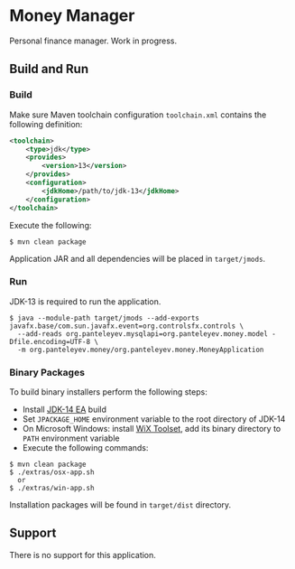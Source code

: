 # Money Manager

Personal finance manager. Work in progress.

## Build and Run

### Build

Make sure Maven toolchain configuration ```toolchain.xml``` contains the following
definition:
```xml
<toolchain>
    <type>jdk</type>
    <provides>
        <version>13</version>
    </provides>
    <configuration>
        <jdkHome>/path/to/jdk-13</jdkHome>
    </configuration>
</toolchain>
```
Execute the following:
```shell script
$ mvn clean package
```

Application JAR and all dependencies will be placed in ```target/jmods```.

### Run

JDK-13 is required to run the application.

```shell script
$ java --module-path target/jmods --add-exports javafx.base/com.sun.javafx.event=org.controlsfx.controls \
  --add-reads org.panteleyev.mysqlapi=org.panteleyev.money.model -Dfile.encoding=UTF-8 \
  -m org.panteleyev.money/org.panteleyev.money.MoneyApplication
```

### Binary Packages

To build binary installers perform the following steps:
* Install [JDK-14 EA](https://jdk.java.net/14/) build
* Set ```JPACKAGE_HOME``` environment variable to the root directory of JDK-14
* On Microsoft Windows: install [WiX Toolset](https://wixtoolset.org/releases/), add its binary directory to ```PATH``` 
environment variable
* Execute the following commands:
```shell script
$ mvn clean package
$ ./extras/osx-app.sh
  or
$ ./extras/win-app.sh
```

Installation packages will be found in ```target/dist``` directory.

## Support

There is no support for this application.